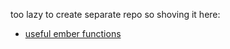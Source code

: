 too lazy to create separate repo so shoving it here:

* [useful ember functions](http://code418.com/blog/2012/03/08/useful-emberjs-functions/)

